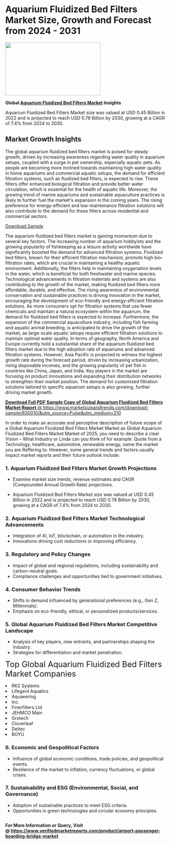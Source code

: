 <H1>Aquarium Fluidized Bed Filters Market Size, Growth and Forecast from 2024 - 2031</H1><img class="aligncenter size-medium wp-image-584254" src="https://thirdeyenews.in/wp-content/uploads/2024/09/Global-Market-Research-300x168.jpeg" alt="" width="300" height="168" /><p><strong>Global&nbsp;<a href="https://www.marketsizeandtrends.com/download-sample/830010/&amp;utm_source=Pulse&amp;utm_medium=210">Aquarium Fluidized Bed Filters Market</a> Insights</strong></p><p>Aquarium Fluidized Bed Filters Market size was valued at USD 0.45 Billion in 2022 and is projected to reach USD 0.78 Billion by 2030, growing at a CAGR of 7.4% from 2024 to 2030.</p><p><h2>Market Growth Insights</h2> <p>The global aquarium fluidized bed filters market is poised for steady growth, driven by increasing awareness regarding water quality in aquarium setups, coupled with a surge in pet ownership, especially aquatic pets. As people are becoming more inclined towards maintaining high water quality in home aquariums and commercial aquatic setups, the demand for efficient filtration systems, such as fluidized bed filters, is expected to rise. These filters offer enhanced biological filtration and provide better water circulation, which is essential for the health of aquatic life. Moreover, the growing trend of marine aquariums and sustainable aquaculture practices is likely to further fuel the market's expansion in the coming years. The rising preference for energy-efficient and low-maintenance filtration solutions will also contribute to the demand for these filters across residential and commercial sectors.</p> <p><a href="#">Download Sample</a></p> <p>The aquarium fluidized bed filters market is gaining momentum due to several key factors. The increasing number of aquarium hobbyists and the growing popularity of fishkeeping as a leisure activity worldwide have significantly boosted the demand for advanced filtration systems. Fluidized bed filters, known for their efficient filtration mechanism, promote high bio-filtration rates, which are crucial in maintaining a healthy aquatic environment. Additionally, the filters help in maintaining oxygenation levels in the water, which is beneficial for both freshwater and marine species. Technological advancements in filtration materials and systems are also contributing to the growth of the market, making fluidized bed filters more affordable, durable, and effective. The rising awareness of environmental conservation and sustainable practices is driving innovation in the market, encouraging the development of eco-friendly and energy-efficient filtration solutions. As more consumers opt for filtration systems that use fewer chemicals and maintain a natural ecosystem within the aquarium, the demand for fluidized bed filters is expected to increase. Furthermore, the expansion of the commercial aquaculture industry, including fish farming and aquatic animal breeding, is anticipated to drive the growth of the market, as large-scale aquatic setups require efficient filtration solutions to maintain optimal water quality. In terms of geography, North America and Europe currently hold a substantial share of the aquarium fluidized bed filters market due to the high adoption rate of aquariums and advanced filtration systems. However, Asia Pacific is projected to witness the highest growth rate during the forecast period, driven by increasing urbanization, rising disposable incomes, and the growing popularity of pet fish in countries like China, Japan, and India. Key players in the market are focusing on product innovations and expanding their distribution networks to strengthen their market position. The demand for customized filtration solutions tailored to specific aquarium setups is also growing, further driving market growth. <p><a href="#"></p><p><span class=""><strong>Download Full PDF Sample Copy of Global Aquarium Fluidized Bed Filters Market Report</strong> @ <a href="https://www.marketsizeandtrends.com/download-sample/830010/&amp;utm_source=Pulse&amp;utm_medium=210" target="_blank">https://www.marketsizeandtrends.com/download-sample/830010/&amp;utm_source=Pulse&amp;utm_medium=210</a></span></p><p>In order to make an accurate and perceptive description of future scope of a Global&nbsp;Aquarium Fluidized Bed Filters Market Market as Global&nbsp;Aquarium Fluidized Bed Filters Market Market of 2025, you need to describe a clear Vision &ndash; What Industry or Linda can you think of for example: Quote from a Technology, healthcare, automotive, renewable energy, name the market you are Reffering to. However, some general trends and factors usually impact market reports and their future outlook include:</p><h3>1.&nbsp;<strong>Aquarium Fluidized Bed Filters Market Growth Projections</strong></h3><ul><li>Examine market size trends, revenue estimates and CAGR (Compounded Annual Growth Rate) projections.</li><li><p>Aquarium Fluidized Bed Filters Market size was valued at USD 0.45 Billion in 2022 and is projected to reach USD 0.78 Billion by 2030, growing at a CAGR of 7.4% from 2024 to 2030.</p></li></ul><h3>2.&nbsp;<strong>Aquarium Fluidized Bed Filters Market Technological Advancements</strong></h3><ul><li>Integration of AI, IoT, blockchain, or automation in the industry.</li><li>Innovations driving cost reductions or improving efficiency.</li></ul><h3>3.&nbsp;<strong>Regulatory and Policy Changes</strong></h3><ul><li>Impact of global and regional regulations, including sustainability and carbon-neutral goals.</li><li>Compliance challenges and opportunities tied to government initiatives.</li></ul><h3>4.&nbsp;<strong>Consumer Behavior Trends</strong></h3><ul><li>Shifts in demand influenced by generational preferences (e.g., Gen Z, Millennials).</li><li>Emphasis on eco-friendly, ethical, or personalized products/services.</li></ul><h3>5.&nbsp;<strong>Global Aquarium Fluidized Bed Filters Market Competitive Landscape</strong></h3><ul><li>Analysis of key players, new entrants, and partnerships shaping the industry.</li><li>Strategies for differentiation and market penetration.</li></ul><p data-pm-slice="1 1 []"><span style="color: inherit; font-family: inherit; font-size: 25px;">Top Global Aquarium Fluidized Bed Filters Market Companies</span></p><div class="" data-test-id=""><p><li>RK2 Systems</li><li> Lifegard Aquatics</li><li> Aquaeering</li><li> Inc.</li><li> Finerfilters Ltd</li><li> JEHMCO Main</li><li> Grotech</li><li> Cloverleaf</li><li> Deltec</li><li> BOYU</li></p></div><h3>6.&nbsp;<strong>Economic and Geopolitical Factors</strong></h3><ul><li>Influence of global economic conditions, trade policies, and geopolitical events.</li><li>Resilience of the market to inflation, currency fluctuations, or global crises.</li></ul><h3>7.&nbsp;<strong>Sustainability and ESG (Environmental, Social, and Governance)</strong></h3><ul><li>Adoption of sustainable practices to meet ESG criteria.</li><li>Opportunities in green technologies and circular economy principles.</li></ul><h2><strong style="font-size: 14px;">For More Information or Query, Visit @&nbsp;</strong><a style="background-color: #ffffff; font-size: 14px;" href="https://www.marketsizeandtrends.com/report/aquarium-fluidized-bed-filters-market/" target="_blank">https://www.verifiedmarketreports.com/product/airport-passenger-boarding-bridge-market</a></h2>
